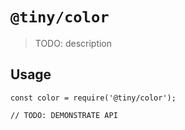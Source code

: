 # `@tiny/color`

> TODO: description

## Usage

```
const color = require('@tiny/color');

// TODO: DEMONSTRATE API
```
